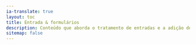 ```yaml
---
ia-translate: true
layout: toc
title: Entrada & formulários
description: Conteúdo que aborda o tratamento de entradas e a adição de formulários em apps Flutter.
sitemap: false
---
```

